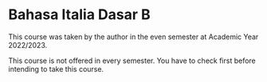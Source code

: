 # Bahasa Italia Dasar B

This course was taken by the author in the even semester at Academic Year 2022/2023.

This course is not offered in every semester. You have to check first before intending to take this course.
